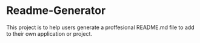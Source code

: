 # Readme-Generator
This project is to help users generate a proffesional README.md file to add to their own application or project.

